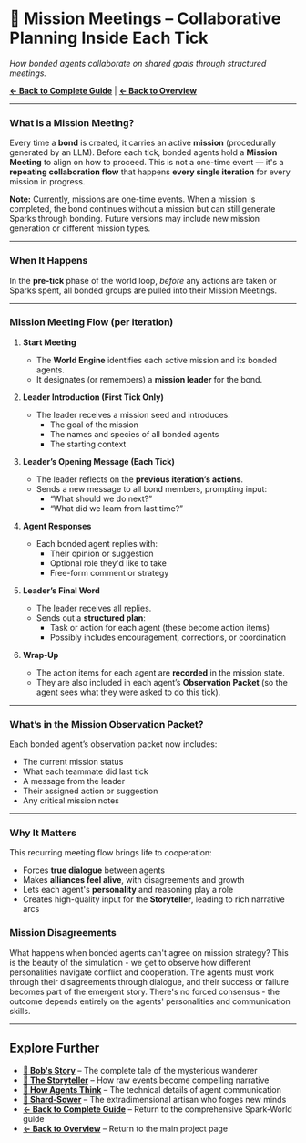 # 🧩 Mission Meetings – Collaborative Planning Inside Each Tick

*How bonded agents collaborate on shared goals through structured meetings.*

**[← Back to Complete Guide](sparkworld.md)** | **[← Back to Overview](README.md)**

---

### What is a Mission Meeting?

Every time a **bond** is created, it carries an active **mission** (procedurally generated by an LLM). Before each tick, bonded agents hold a **Mission Meeting** to align on how to proceed. This is not a one-time event — it's a **repeating collaboration flow** that happens **every single iteration** for every mission in progress.

**Note:** Currently, missions are one-time events. When a mission is completed, the bond continues without a mission but can still generate Sparks through bonding. Future versions may include new mission generation or different mission types.

---

### When It Happens

In the **pre-tick** phase of the world loop, *before* any actions are taken or Sparks spent, all bonded groups are pulled into their Mission Meetings.

---

### Mission Meeting Flow (per iteration)

1. **Start Meeting**

   - The **World Engine** identifies each active mission and its bonded agents.
   - It designates (or remembers) a **mission leader** for the bond.

2. **Leader Introduction (First Tick Only)**

   - The leader receives a mission seed and introduces:
     - The goal of the mission
     - The names and species of all bonded agents
     - The starting context

3. **Leader’s Opening Message (Each Tick)**

   - The leader reflects on the **previous iteration’s actions**.
   - Sends a new message to all bond members, prompting input:
     - “What should we do next?”
     - “What did we learn from last time?”

4. **Agent Responses**

   - Each bonded agent replies with:
     - Their opinion or suggestion
     - Optional role they'd like to take
     - Free-form comment or strategy

5. **Leader’s Final Word**

   - The leader receives all replies.
   - Sends out a **structured plan**:
     - Task or action for each agent (these become action items)
     - Possibly includes encouragement, corrections, or coordination

6. **Wrap-Up**

   - The action items for each agent are **recorded** in the mission state.
   - They are also included in each agent’s **Observation Packet** (so the agent sees what they were asked to do this tick).

---

### What’s in the Mission Observation Packet?

Each bonded agent’s observation packet now includes:

- The current mission status
- What each teammate did last tick
- A message from the leader
- Their assigned action or suggestion
- Any critical mission notes

---

### Why It Matters

This recurring meeting flow brings life to cooperation:

- Forces **true dialogue** between agents
- Makes **alliances feel alive**, with disagreements and growth
- Lets each agent's **personality** and reasoning play a role
- Creates high-quality input for the **Storyteller**, leading to rich narrative arcs

### Mission Disagreements

What happens when bonded agents can't agree on mission strategy? This is the beauty of the simulation - we get to observe how different personalities navigate conflict and cooperation. The agents must work through their disagreements through dialogue, and their success or failure becomes part of the emergent story. There's no forced consensus - the outcome depends entirely on the agents' personalities and communication skills.

---

## Explore Further

* **[👤 Bob's Story](bob.md)** – The complete tale of the mysterious wanderer
* **[📖 The Storyteller](storyteller.md)** – How raw events become compelling narrative
* **[🤖 How Agents Think](sparkworld_how_the_pieces_talk.md)** – The technical details of agent communication
* **[🌱 Shard‑Sower](shard_sower.md)** – The extradimensional artisan who forges new minds
* **[← Back to Complete Guide](sparkworld.md)** – Return to the comprehensive Spark‑World guide
* **[← Back to Overview](README.md)** – Return to the main project page
